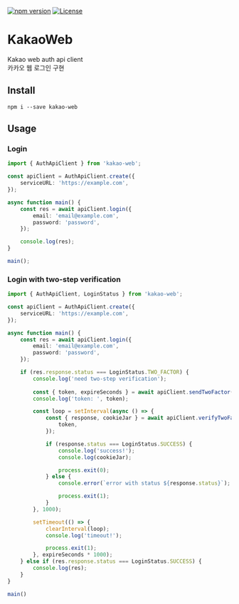 [![npm version](https://badge.fury.io/js/kakao-web.svg)](https://www.npmjs.com/package/kakao-web)
[![License](https://img.shields.io/github/license/app6460/kakao-web)](/LICENSE)
# KakaoWeb
Kakao web auth api client   
카카오 웹 로그인 구현

## Install
```
npm i --save kakao-web
```

## Usage
### Login
```typescript
import { AuthApiClient } from 'kakao-web';

const apiClient = AuthApiClient.create({
    serviceURL: 'https://example.com',
});

async function main() {
    const res = await apiClient.login({
        email: 'email@example.com',
        password: 'password',
    });

    console.log(res);
}

main();
```

### Login with two-step verification
```typescript
import { AuthApiClient, LoginStatus } from 'kakao-web';

const apiClient = AuthApiClient.create({
    serviceURL: 'https://example.com',
});

async function main() {
    const res = await apiClient.login({
        email: 'email@example.com',
        password: 'password',
    });

    if (res.response.status === LoginStatus.TWO_FACTOR) {
        console.log('need two-step verification');
        
        const { token, expireSeconds } = await apiClient.sendTwoFactor('tms');
        console.log('token: ', token);

        const loop = setInterval(async () => {
            const { response, cookieJar } = await apiClient.verifyTwoFactor('tms', {
                token,
            });

            if (response.status === LoginStatus.SUCCESS) {
                console.log('success!');
                console.log(cookieJar);

                process.exit(0);
            } else {
                console.error(`error with status ${response.status}`);

                process.exit(1);
            }
        }, 1000);

        setTimeout(() => {
            clearInterval(loop);
            console.log('timeout!');

            process.exit(1);
        }, expireSeconds * 1000);
    } else if (res.response.status === LoginStatus.SUCCESS) {
        console.log(res);
    }
}

main()
```
